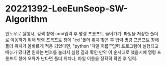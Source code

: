 # 20221392-LeeEunSeop-SW-Algorithm
윈도우로 실행시, 검색 창에 cmd입력 후 명령 프롬프트 들어가기.
파일을 저장한 폴더로 이동하기 위해 명령 프롬프트 창에 "cd '폴더 위치'찾은 후 입력
명령  프롬프트 창에 폴더 위치가 올바르게 적용 되었다면, "python '파일 이름'"입력
프로그램이 실행되고 메뉴가 떴다면 원하는 번호를 눌러서 실행 결과 확인
만약 이 순서대로 했을시에 명령 프롬프트 창에 오류가 난다면 폴더 위치나, 파일 이름을 정확히 확인 후 입력.
